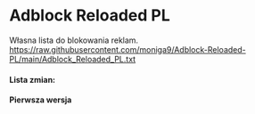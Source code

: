 # Adblock Reloaded PL
Własna lista do blokowania reklam.
https://raw.githubusercontent.com/moniga9/Adblock-Reloaded-PL/main/Adblock_Reloaded_PL.txt
<h4> Lista zmian:
<h4> Pierwsza wersja
